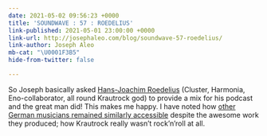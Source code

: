 ```yaml
---
date: 2021-05-02 09:56:23 +0000
title: 'SOUNDWAVE : 57 : ROEDELIUS'
link-published: 2021-05-01 23:00:00 +0000
link-url: http://josephaleo.com/blog/soundwave-57-roedelius/
link-author: Joseph Aleo
mb-cat: "\U0001F3B5"
hide-from-twitter: false

---
```

So Joseph basically asked [Hans-Joachim Roedelius](https://www.roedelius.com/ ) (Cluster, Harmonia, Eno-collaborator, all round Krautrock god) to provide a mix for his podcast and the great man did! This makes me happy. I have noted how [other German musicians remained similarly accessible](https://www.thisdaysportion.com/notes/2017-01-23-jaki-leibezeit) despite the awesome work they produced; how Krautrock really wasn’t rock’n’roll at all.